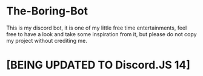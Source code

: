 # The-Boring-Bot
This is my discord bot, it is one of my little free time entertainments, feel free to have a look and take some inspiration from it, but please do not copy my project without crediting me.


# [BEING UPDATED TO Discord.JS 14]
